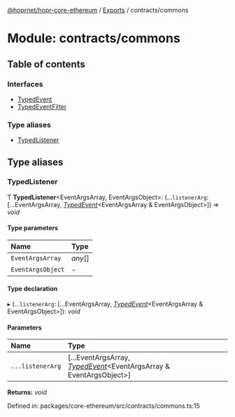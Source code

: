[@hoprnet/hopr-core-ethereum](../README.md) / [Exports](../modules.md) / contracts/commons

# Module: contracts/commons

## Table of contents

### Interfaces

- [TypedEvent](../interfaces/contracts_commons.typedevent.md)
- [TypedEventFilter](../interfaces/contracts_commons.typedeventfilter.md)

### Type aliases

- [TypedListener](contracts_commons.md#typedlistener)

## Type aliases

### TypedListener

Ƭ **TypedListener**<EventArgsArray, EventArgsObject\>: (...`listenerArg`: [...EventArgsArray, [*TypedEvent*](../interfaces/contracts_commons.typedevent.md)<EventArgsArray & EventArgsObject\>]) => *void*

#### Type parameters

| Name | Type |
| :------ | :------ |
| `EventArgsArray` | *any*[] |
| `EventArgsObject` | - |

#### Type declaration

▸ (...`listenerArg`: [...EventArgsArray, [*TypedEvent*](../interfaces/contracts_commons.typedevent.md)<EventArgsArray & EventArgsObject\>]): *void*

#### Parameters

| Name | Type |
| :------ | :------ |
| `...listenerArg` | [...EventArgsArray, [*TypedEvent*](../interfaces/contracts_commons.typedevent.md)<EventArgsArray & EventArgsObject\>] |

**Returns:** *void*

Defined in: packages/core-ethereum/src/contracts/commons.ts:15
